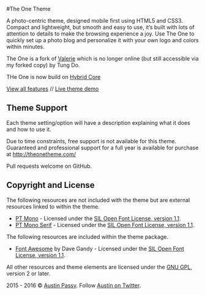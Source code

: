 #The One Theme

A photo-centric theme, designed mobile first using HTML5 and CSS3. Compact and lightweight, but smooth and easy to use,
it’s built with lots of attention to details to make the browsing experience a joy. Use The One to quickly set up a
photo blog and personalize it with your own logo and colors within minutes.

The One is a fork of [Valerie](https://github.com/thefrosty/valerie) which is no longer online (but still accessible via my forked copy) 
by Tung Do.

THe One is now build on [Hybrid Core](https://github.com/justintadlock/hybrid-core)

[View all features](http://theonetheme.com/) // [Live theme demo](http://theonetheme.com/demo/)

## Theme Support

Each theme setting/option will have a description explaining what it does and how to use it.

Due to time constraints, free support is not available for this theme. Guaranteed and professional support for a full
year is available for purchase at http://theonetheme.com/

Pull requests welcome on GitHub.

## Copyright and License

The following resources are not included with the theme but are external resources linked to within the theme.

* [PT Mono](http://www.google.com/fonts/specimen/PT+Mono) - Licensed under the [SIL Open Font License, version 1.1](http://scripts.sil.org/OFL).
* [PT Mono Serif](https://www.google.com/fonts/specimen/PT+Serif) - Licensed under the [SIL Open Font License, version 1.1](http://scripts.sil.org/OFL).

The following resources are included within the theme package.

* [Font Awesome](http://fontawesome.io) by Dave Gandy - Licensed under the [SIL Open Font License, version 1.1](http://scripts.sil.org/OFL).

All other resources and theme elements are licensed under the [GNU GPL](http://www.gnu.org/licenses/old-licenses/gpl-2.0.html), version 2 or later.

2015 - 2016 &copy; [Austin Passy](http://austin.passy.co). Follow [Austin on Twitter](https://twitter.com/thefrosty).